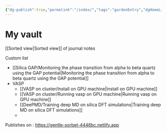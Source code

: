 ```yaml
---
{"dg-publish":true,"permalink":"/index/","tags":"gardenEntry","dgHomeLink":true,"dgPassFrontmatter":false}
---
```



# My vault
[[Sorted view|Sorted view]] of journal notes 

Custom list 
- [[Silica GAP/Monitoring the phase transition from alpha to beta quartz using the GAP potential|Monitoring the phase transition from alpha to beta quartz using the GAP potential]]
- VASP 
	- [[VASP on cluster/Install on GPU machine|Install on GPU machine]]
	- [[VASP on cluster/Running vasp on GPU machine|Running vasp on GPU machine]]
	- [[DeePMD/Training deep MD on silica DFT simulations|Training deep MD on silica DFT simulations]]
	- 

Publishes on : https://gentle-sorbet-4446bc.netlify.app
